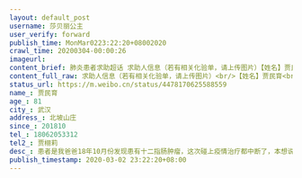 ```yaml
---
layout: default_post
username: 莎贝丽公主
user_verify: forward
publish_time: MonMar0223:22:20+08002020
crawl_time: 20200304-00:00:26
imageurl: 
content_brief: 肺炎患者求助超话 求助人信息（若有相关化验单，请上传图片）【姓名】贾民育【年龄】81【所在城市】武汉【所在小区、社区】北坡山庄【患病时间】201810【联系方式】18062053312【其他紧急联系人】贾栩莉【病情描述】患者是我爸爸18年10月份发现患有十二指肠肿瘤，这次碰上疫情治疗都中断了 ...全文
content_full_raw: 求助人信息（若有相关化验单，请上传图片）<br/>【姓名】贾民育<br/>【年龄】81<br/>【所在城市】武汉<br/>【所在小区、社区】北坡山庄<br/>【患病时间】201810<br/>【联系方式】18062053312<br/>【其他紧急联系人】贾栩莉<br/>【病情描述】患者是我爸爸18年10月份发现患有十二指肠肿瘤，这次碰上疫情治疗都中断了，本想说在家坚持盼这疫情早点过去，可不想最近复发，还是在家坚持了半个多月，目前人实在是快不行了，黄疸十分严重，整个眼珠都是黄的，看着很可怕。多日未进食，勉强喝点牛奶。连日来辗转武汉市各大医院，因受新冠肺炎疫情影响无法得到收治。看着八十几岁的老人，一个把一生献给国家地质事业的老人，在暮年之际，站都站不住，勉强扒着急诊值班小哥的桌子，希望他看一下自己的新冠病毒排除报告，却连遭拒绝，我的心在滴血。每一个医院都把非新冠患者往外赶，难道只有等死吗？不好意思占用网络资源。恳请有资源的人帮忙联系一下，急需住院治疗。<adata-url="http://t.cn/R2WxQOQ"href="http://weibo.com/p/1001018008642010000000000"data-hide=""><spanclass='url-icon'><imgstyle='width:1rem;height:1rem'src='https://h5.sinaimg.cn/upload/2015/09/25/3/timeline_card_small_location_default.png'></span><spanclass="surl-text">武汉</span></a>
status_url: https://m.weibo.cn/status/4478170625588559
name_: 贾民育
age_: 81
city_: 武汉
address_: 北坡山庄
since_: 201810
tel_: 18062053312
tel2_: 贾栩莉
desc_: 患者是我爸爸18年10月份发现患有十二指肠肿瘤，这次碰上疫情治疗都中断了，本想说在家坚持盼这疫情早点过去，可不想最近复发，还是在家坚持了半个多月，目前人实在是快不行了，黄疸十分严重，整个眼珠都是黄的，看着很可怕。多日未进食，勉强喝点牛奶。连日来辗转武汉市各大医院，因受新冠肺炎疫情影响无法得到收治。看着八十几岁的老人，一个把一生献给国家地质事业的老人，在暮年之际，站都站不住，勉强扒着急诊值班小哥的桌子，希望他看一下自己的新冠病毒排除报告，却连遭拒绝，我的心在滴血。每一个医院都把非新冠患者往外赶，难道只有等死吗？不好意思占用网络资源。恳请有资源的人帮忙联系一下，急需住院治疗。<adata-url="http//t.cn/R2WxQOQ"href="http//weibo.com/p/1001018008642010000000000"data-hide=""><spanclass='url-icon'><imgstyle='width1rem;height1rem'src='https//h5.sinaimg.cn/upload/2015/09/25/3/timeline_card_small_location_default.png'></span><spanclass="surl-text">武汉</span></a>
publish_timestamp: 2020-03-02 23:22:20+08:00
---
```

